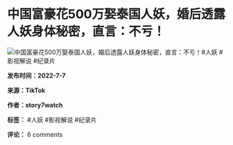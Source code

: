 # 中国富豪花500万娶泰国人妖，婚后透露人妖身体秘密，直言：不亏！

![中国富豪花500万娶泰国人妖，婚后透露人妖身体秘密，直言：不亏！#人妖  #影视解说  #纪录片](https://p16-sign-sg.tiktokcdn.com/obj/tos-alisg-p-0037/5f381a85537c4b529a04b4694b491cd4_1657158653?lk3s=81f88b70&x-expires=1740978000&x-signature=tOrCUM168NR9UV5wZBCL77bNkjQ%3D&shp=81f88b70&shcp=-)

**发布时间：2022-7-7**

**来源：TikTok**

**作者：story7watch**

**标签：** #人妖 #影视解说 #纪录片

**评论：** 6 comments